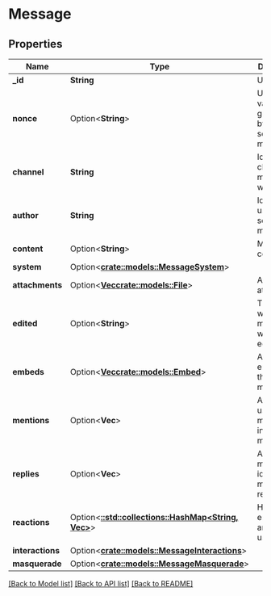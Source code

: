 # Message

## Properties

Name | Type | Description | Notes
------------ | ------------- | ------------- | -------------
**_id** | **String** | Unique Id | 
**nonce** | Option<**String**> | Unique value generated by client sending this message | [optional]
**channel** | **String** | Id of the channel this message was sent in | 
**author** | **String** | Id of the user that sent this message | 
**content** | Option<**String**> | Message content | [optional]
**system** | Option<[**crate::models::MessageSystem**](Message_system.md)> |  | [optional]
**attachments** | Option<[**Vec<crate::models::File>**](File.md)> | Array of attachments | [optional]
**edited** | Option<**String**> | Time at which this message was last edited | [optional]
**embeds** | Option<[**Vec<crate::models::Embed>**](Embed.md)> | Attached embeds to this message | [optional]
**mentions** | Option<**Vec<String>**> | Array of user ids mentioned in this message | [optional]
**replies** | Option<**Vec<String>**> | Array of message ids this message is replying to | [optional]
**reactions** | Option<[**::std::collections::HashMap<String, Vec<String>>**](set.md)> | Hashmap of emoji IDs to array of user IDs | [optional]
**interactions** | Option<[**crate::models::MessageInteractions**](Message_interactions.md)> |  | [optional]
**masquerade** | Option<[**crate::models::MessageMasquerade**](Message_masquerade.md)> |  | [optional]

[[Back to Model list]](../README.md#documentation-for-models) [[Back to API list]](../README.md#documentation-for-api-endpoints) [[Back to README]](../README.md)


